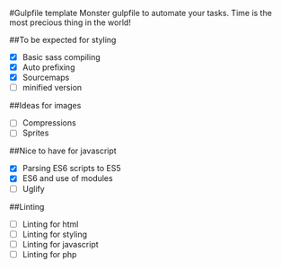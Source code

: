 #Gulpfile template
Monster gulpfile to automate your tasks.
Time is the most precious thing in the world!

##To be expected for styling
- [x] Basic sass compiling
- [x] Auto prefixing
- [x] Sourcemaps
- [ ] minified version

##Ideas for images
- [ ] Compressions
- [ ] Sprites

##Nice to have for javascript
- [x] Parsing ES6 scripts to ES5
- [x] ES6 and use of modules
- [ ] Uglify

##Linting
- [ ] Linting for html
- [ ] Linting for styling
- [ ] Linting for javascript
- [ ] Linting for php
